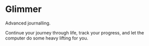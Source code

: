 # Glimmer
 Advanced journalling.

 Continue your journey through life, track your progress, and let the computer do some heavy lifting for you.
